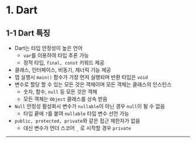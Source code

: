 # 1. Dart

## 1-1 Dart 특징

-   Dart는 타입 안정성이 높은 언어
    -   `var`를 이용하여 타입 추론 가능
    -   정적 타입, `final, const` 키워드 제공
-   클래스, 인터페이스, 비동기, 제너릭 기능 제공
-   앱 실행시 `main()` 함수가 가장 먼저 실행되며 반환 타입은 `void`
-   변수로 할당 할 수 있는 모든 것은 객체이며 모든 객체는 클래스의 인스턴스
    -   숫자, 함수, `null` 등 모든 것은 객체
    -   모든 객체는 `Object` 클래스를 상속 받음
-   `Null` 안정성 활성화시 변수가 `nullable`이 아닌 경우 `null`이 될 수 없음
    -   타입 끝에 `?`를 붙여 `nullable` 타입 변수 선언 가능
-   `public, protected, private`와 같은 접근 제한자가 없음
    -   대신 변수가 언더 스코어 `_` 로 시작할 경우 `private`

---
